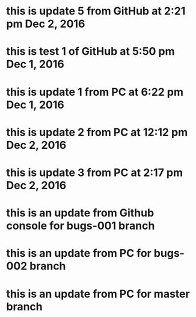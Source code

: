# this is update 5 from GitHub at 2:21 pm Dec 2, 2016

# this is test 1 of GitHub at 5:50 pm Dec 1, 2016

# this is update 1 from PC at  6:22 pm Dec 1, 2016

# this is update 2 from PC at 12:12 pm Dec 2, 2016

# this is update 3 from PC at  2:17 pm Dec 2, 2016

# this is an update from Github console for bugs-001 branch

# this is an update from PC for bugs-002 branch

# this is an update from PC for master branch

